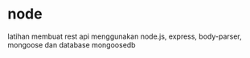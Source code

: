 # node
latihan membuat rest api menggunakan node.js, express, body-parser, mongoose dan database mongoosedb
